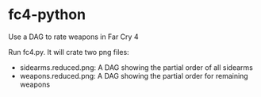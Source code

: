 # fc4-python
Use a DAG to rate weapons in Far Cry 4

Run fc4.py. It will crate two png files:
- sidearms.reduced.png: A DAG showing the partial order of all sidearms
- weapons.reduced.png: A DAG showing the partial order for remaining weapons



